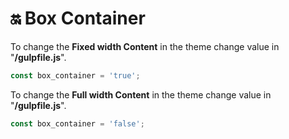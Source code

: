 # 🔛 Box Container

To change the **Fixed width Content** in the theme change value in "**/gulpfile.js**".

```javascript
const box_container = 'true';
```

To change the **Full width Content** in the theme change value in "**/gulpfile.js**".

```javascript
const box_container = 'false';
```
